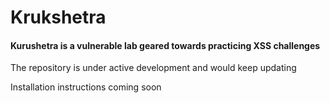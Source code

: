 <h1>Krukshetra</h1>

<h4>Kurushetra is a vulnerable lab geared towards practicing XSS challenges</h4>

<p>The repository is under active development and would keep updating</p>

Installation instructions coming soon
